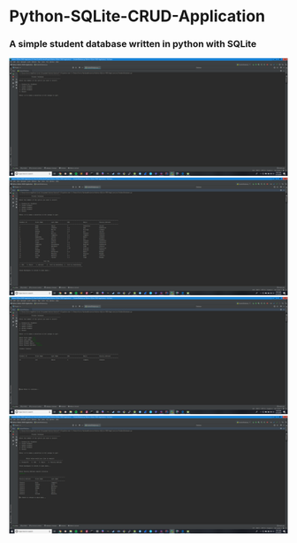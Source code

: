 # Python-SQLite-CRUD-Application
### A simple student database written in python with SQLite

<img src="crud_images/py_crud_1.png"><img src="crud_images/py_crud_2.png">
<img src="crud_images/py_crud_3.png">
<img src="crud_images/py_crud_4.png">
